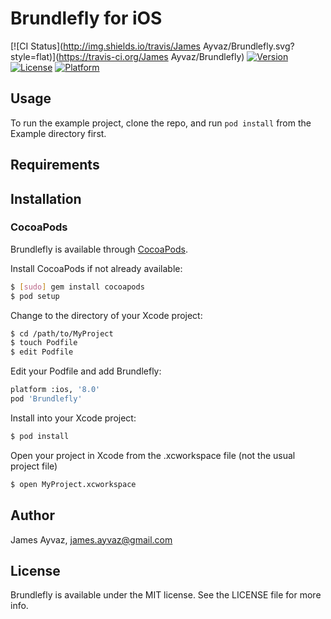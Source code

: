 # Brundlefly for iOS

[![CI Status](http://img.shields.io/travis/James Ayvaz/Brundlefly.svg?style=flat)](https://travis-ci.org/James Ayvaz/Brundlefly)
[![Version](https://img.shields.io/cocoapods/v/Brundlefly.svg?style=flat)](http://cocoapods.org/pods/Brundlefly)
[![License](https://img.shields.io/cocoapods/l/Brundlefly.svg?style=flat)](http://cocoapods.org/pods/Brundlefly)
[![Platform](https://img.shields.io/cocoapods/p/Brundlefly.svg?style=flat)](http://cocoapods.org/pods/Brundlefly)

## Usage

To run the example project, clone the repo, and run `pod install` from the Example directory first.

## Requirements

## Installation

### CocoaPods

Brundlefly is available through [CocoaPods](http://cocoapods.org).

Install CocoaPods if not already available:

``` bash
$ [sudo] gem install cocoapods
$ pod setup
```

Change to the directory of your Xcode project:

``` bash
$ cd /path/to/MyProject
$ touch Podfile
$ edit Podfile
```

Edit your Podfile and add Brundlefly:

``` bash
platform :ios, '8.0'
pod 'Brundlefly'
```

Install into your Xcode project:

``` bash
$ pod install
```

Open your project in Xcode from the .xcworkspace file (not the usual project file)

``` bash
$ open MyProject.xcworkspace
```

## Author

James Ayvaz, james.ayvaz@gmail.com

## License

Brundlefly is available under the MIT license. See the LICENSE file for more info.
